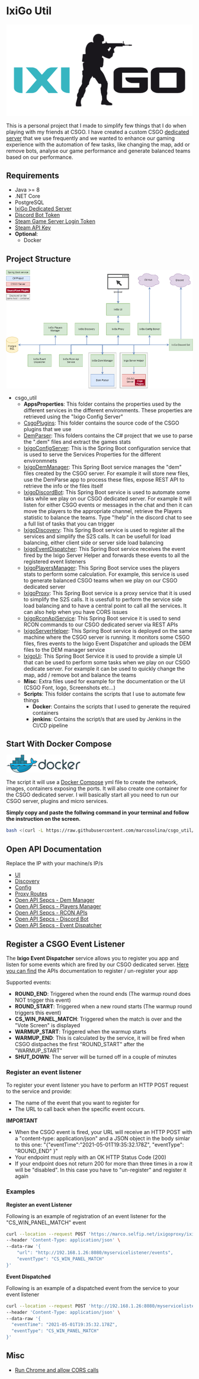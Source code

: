 # IxiGo Util

![Rcon UI](./misc/pictures/ixigo-logo.png)

This is a personal project that I made to simplify few things that I do when playing with my friends at CSGO. I have created a custom CSGO [dedicated server](https://github.com/marcosolina/ixi_go) that we use frequently and we wanted to enhance our gaming experience with the automation of few tasks, like changing the map, add or remove bots, analyse our game performance and generate balanced teams based on our performance.

## Requirements

- Java >= 8
- .NET Core
- PostgreSQL
- [IxiGo Dedicated Server](https://github.com/marcosolina/ixi_go)
- [Discord Bot Token](./IxigoDiscordBot/)
- [Steam Game Server Login Token](http://steamcommunity.com/dev/managegameservers)
- [Steam API Key](http://steamcommunity.com/dev/apikey)
- **Optional**:
  - Docker

## Project Structure

![Rcon UI](./misc/pictures/Services_Diagram.png)

- csgo_util
  - **AppsProperties**: This folder contains the properties used by the different services in the different environments. These properties are retrieved using the "Ixigo Config Server"
  - [CsgoPlugins](./CsgoPlugins/): This folder contains the source code of the CSGO plugins that we use
  - [DemParser](./DemParser/): This folders contains the C# project that we use to parse the ".dem" files and extract the games stats
  - [IxigoConfigServer](./IxigoConfigServer/): This is the Spring Boot configuration service that is used to serve the Services Properties for the different environmnets
  - [IxigoDemManager](./IxigoDemManager): This Spring Boot service manages the "dem" files created by the CSGO server. For example it will store new files, use the DemParse app to process these files, expose REST API to retrieve the info or the files itself
  - [IxigoDiscordBot](./IxigoDiscordBot/): This Spring Boot service is used to automate some taks while we play on our CSGO dedicated server. For example it will listen for either CSGO events or messages in the chat and then it can move the players to the appropriate channel, retrieve the Players statistic to balance the teams. Type "!help" in the discord chat to see a full list of tasks that you can trigger
  - [IxigoDiscovery](./IxigoDiscovery/): This Spring Boot service is used to register all the services and simplify the S2S calls. It can be usefull for load balancing, either client side or server side load balancing
  - [IxigoEventDispatcher](./IxigoEventDispatcher/): This Spring Boot service receives the event fired by the Ixigo Server Helper and forwards these events to all the registered event listeners
  - [IxigoPlayersManager](./IxigoPlayersManager/): This Spring Boot service uses the players stats to perform some calculation. For example, this service is used to generate balanced CSGO teams when we play on our CSGO dedicated server
  - [IxigoProxy](./IxigoProxy/): This Spring Boot service is a proxy service that it is used to simplify the S2S calls. It is usesfull to perform the service side load balancing and to have a central point to call all the services. It can also help when you have CORS issues
  - [IxigoRconApiService](./IxigoRconApiService/): This Spring Boot service it is used to send RCON commands to our CSGO dedicated server via REST APIs
  - [IxigoServerHelper](./IxigoServerHelper/): This Spring Boot service is deployed on the same machine where the CSGO server is running. It monitors some CSGO files, fires events to the Ixigo Event Dispatcher and uploads the DEM files to the DEM manager service
  - [IxigoUi](./IxigoUi/): This Spring Boot Service it is used to provide a simple UI that can be used to perform some tasks when we play on our CSGO dedicate server. For example it can be used to quickly change the map, add / remove bot and balance the teams
  - **Misc**: Extra files used for example for the documentation or the UI (CSGO Font, logo, Screenshots etc...)
  - **Scripts**: This folder contains the scripts that I use to automate few things
    - **Docker**: Contains the scripts that I used to generate the required containers
    - **jenkins**: Contains the script/s that are used by Jenkins in the CI/CD pipeline

## Start With Docker Compose

![Docker Compose](./misc/pictures/docker_logo200.png)

The script it will use a [Docker Compose](https://docs.docker.com/compose/) yml file to create the network, images, containers exposing the ports. It will also create one container for the CSGO dedicated server. I will basically start all you need to run our CSGO server, plugins and micro services.

**Simply copy and paste the follwing command in your terminal and follow the instruction on the screen.**

~~~~bash
bash <(curl -L https://raw.githubusercontent.com/marcosolina/csgo_util/main/Scripts/Docker/setup.sh?$(date +%s))
~~~~

## Open API Documentation

Replace the IP with your machine/s IP/s

- [UI](http://192.168.1.8:8089/ixigoui/)
- [Discovery](http://192.168.1.8:8765/ixigodiscovery/)
- [Config](http://192.168.1.8:8888/config/ixigo-server-helper/docker)
- [Proxy Routes](http://192.168.1.8:8763/ixigoproxy/actuator/routes)
- [Open API Sepcs - Dem Manager](http://192.168.1.8:8081/demmanager/swagger-ui.html)
- [Open API Sepcs - Players Manager](http://192.168.1.8:8087/playersmanager/swagger-ui.html)
- [Open API Sepcs - RCON APIs](http://192.168.1.8:8084/rcon/swagger-ui.html)
- [Open API Sepcs - Discord Bot](http://192.168.1.8:8082/discordbot/swagger-ui.html)
- [Open API Sepcs - Event Dispatcher](http://192.168.1.8:8086/eventsdispatcher/swagger-ui.html)

## Register a CSGO Event Listener

The **Ixigo Event Dispatcher** service allows you to register you app and listen for some events which are fired by our CSGO dedicated server. [Here you can find](https://marco.selfip.net/ixigoproxy/ixigo-event-dispatcher/eventsdispatcher/swagger-ui.html) the APIs documentation to register / un-register your app

Supported events:

- **ROUND_END**: Triggered when the round ends (The warmup round does NOT trigger this event)
- **ROUND_START**: Triggered when a new round starts (The warmup round triggers this event)
- **CS_WIN_PANEL_MATCH**: Triggered when the match is over and the "Vote Screen" is displayed
- **WARMUP_START**: Triggered when the warmup starts
- **WARMUP_END**: This is calculated by the service, it will be fired when CSGO distpaches the first "ROUND_START" after the "WARMUP_START"
- **SHUT_DOWN**: The server will be turned off in a couple of minutes

### Register an event listener

To register your event listener you have to perform an HTTP POST request to the service and provide:

- The name of the event that you want to register for
- The URL to call back when the specific event occurs.

**IMPORTANT**

- When the CSGO event is fired, your URL will receive an HTTP POST with a "content-type: application/json" and a JSON object in the body simlar to this one: "{"eventTime":"2021-05-01T19:35:32.178Z", "eventType": "ROUND_END" }"
- Your endpoint must reply with an OK HTTP Status Code (200)
- If your endpoint does not return 200 for more than three times in a row it will be "disabled". In this case you have to "un-register" and register it again

### **Examples**

**Register an event Listener**

Following is an example of registration of an event listener for the "CS_WIN_PANEL_MATCH" event

~~~~bash
curl --location --request POST 'https://marco.selfip.net/ixigoproxy/ixigo-event-dispatcher/eventsdispatcher/register' \
--header 'Content-Type: application/json' \
--data-raw '{
    "url": "http://192.168.1.26:8080/myservicelistener/events",
    "eventType": "CS_WIN_PANEL_MATCH"
}'
~~~~

**Event Dispatched**

Following is an example of a dispatched event from the service to your event listener

~~~~bash
curl --location --request POST 'http://192.168.1.26:8080/myservicelistener/events' \
--header 'Content-Type: application/json' \
--data-raw '{
  "eventTime": "2021-05-01T19:35:32.178Z",
  "eventType": "CS_WIN_PANEL_MATCH"
}'
~~~~

## Misc

- [Run Chrome and allow CORS calls](https://stackoverflow.com/questions/3102819/disable-same-origin-policy-in-chrome)
